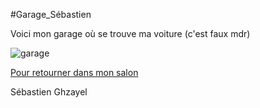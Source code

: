 #Garage_Sébastien

Voici mon garage où se trouve ma voiture (c'est faux mdr)

![garage](https://user-images.githubusercontent.com/54886927/197843309-4d2511c1-cf3b-477d-9bd2-68d835da521f.png)

[Pour retourner dans mon salon](https://github.com/ThomasQlf/TP2Labyrinthe/blob/main/labyrinthe-mtsl-maison/Salon_S%C3%A9bastien.md)

Sébastien Ghzayel
